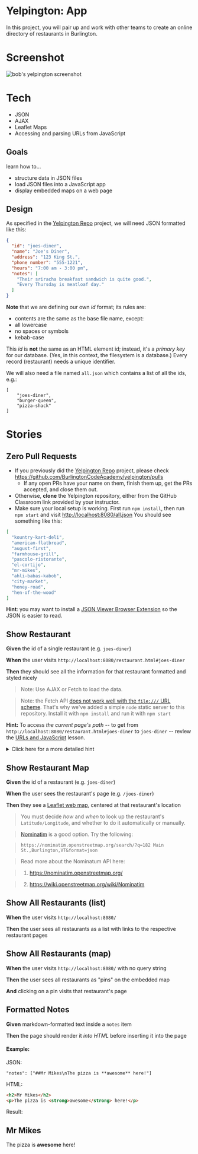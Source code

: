 # Yelpington: App

In this project, you will pair up and work with other teams to create an online directory of restaurants in Burlington.

# Screenshot

![bob's yelpington screenshot](/images/yelpington-screenshot.png)

# Tech

* JSON
* AJAX
* Leaflet Maps
* Accessing and parsing URLs from JavaScript

## Goals

learn how to...

* structure data in JSON files
* load JSON files into a JavaScript app
* display embedded maps on a web page

## Design

As specified in the [Yelpington Repo](./yelpington_repo) project, we will need JSON formatted like this:

```json
{
  "id": "joes-diner",
  "name": "Joe's Diner",
  "address": "123 King St.",
  "phone number": "555-1221",
  "hours": "7:00 am - 3:00 pm",
  "notes": [
    "Their sriracha breakfast sandwich is quite good.",
    "Every Thursday is meatloaf day."
  ]
}
```

**Note** that we are defining our own *id* format; its rules are:

* contents are the same as the base file name, except:
* all lowercase
* no spaces or symbols
* kebab-case

This *id* is **not** the same as an HTML element id; instead, it's a *primary key* for our
database. (Yes, in this context, the filesystem is a database.) Every record (restaurant)
needs a unique identifier.

We will also need a file named `all.json` which contains a list of all the ids, e.g.:

```
[
    "joes-diner",
    "burger-queen",
    "pizza-shack"
]
```


# Stories

<!--BOX-->

## Zero Pull Requests

* If you previously did the [Yelpington Repo](yelpington_repo) project, please check <https://github.com/BurlingtonCodeAcademy/yelpington/pulls>  
  * If any open PRs have your name on them, finish them up, get the PRs accepted, and close them out.
* Otherwise, **clone** the Yelpington repository, either from the GitHub Classroom link provided by your instructor.
* Make sure your local setup is working. First run `npm install`, then run `npm start` and visit <http://localhost:8080/all.json> You should see something like this:

```json
[
  "kountry-kart-deli",
  "american-flatbread",
  "august-first",
  "farmhouse-grill",
  "pascolo-ristorante",
  "el-cortijo",
  "mr-mikes",
  "ahli-babas-kabob",
  "city-market",
  "honey-road",
  "hen-of-the-wood"
]
```

**Hint**: you may want to install a [JSON Viewer Browser Extension](/lessons/javascript/json#anchor/viewing_json_in_browser) so the JSON is easier to read.

<!--/BOX-->

<!--BOX-->
## Show Restaurant

**Given** the id of a single restaurant (e.g. `joes-diner`)

**When** the user visits `http://localhost:8080/restaurant.html#joes-diner`

**Then** they should see all the information for that restaurant formatted and styled nicely

>Note: Use AJAX or Fetch to load the data.

> Note: the Fetch API [does not work well with the `file:///` URL scheme](https://github.com/github/fetch/pull/92).
> That's why we've added a simple `node` static server to this repository.
> Install it with `npm install` and run it with `npm start`

<!--BOX-->
**Hint:** To access *the current page's path* -- to get from `http://localhost:8080/restaurant.html#joes-diner` to `joes-diner` -- review the [URLs and JavaScript](/lessons/client-side-coding/urls_and_javascript) lesson.
<details>
<summary>
Click here for a more detailed hint
</summary>

```
let name = document.location.hash.slice(1)
```

(`slice(1)` removes the `#` from the `hash` field of the `document.location` URL object.)
</details>

<!--/BOX-->
<!--/BOX-->

<!--BOX-->
## Show Restaurant Map

**Given** the id of a restaurant (e.g. `joes-diner`)

**When** the user sees the restaurant's page (e.g. `/joes-diner`)

**Then** they see a [Leaflet web map](/lessons/client_side_coding/interactive_mapping), centered at that restaurant's location

> You must decide *how* and *when* to look up the restaurant's `Latitude/Longitude`, and whether to do it automatically or manually.

> [Nominatim](https://nominatim.openstreetmap.org/) is a good option. Try the following:

> `https://nominatim.openstreetmap.org/search/?q=182 Main St.,Burlington,VT&format=json`

> Read more about the Nominatum API here:

> 1. https://nominatim.openstreetmap.org/

> 2. https://wiki.openstreetmap.org/wiki/Nominatim

<!--/BOX-->

<!--BOX-->
## Show All Restaurants (list)

**When** the user visits `http://localhost:8080/`

**Then** the user sees all restaurants as a list with links to the respective restaurant pages

<!--/BOX-->

<!--BOX-->
## Show All Restaurants (map)

**When** the user visits `http://localhost:8080/` with no query string

**Then** the user sees all restaurants as "pins" on the embedded map

**And** clicking on a pin visits that restaurant's page

<!--/BOX-->

<!--BOX-->

## Formatted Notes

**Given** markdown-formatted text inside a `notes` item

**Then** the page should render it *into HTML* before inserting it into the page

#### Example:

JSON:

<!--BOX-->

```
"notes": ["##Mr Mikes\nThe pizza is **awesome** here!"]
```

<!--/BOX-->

HTML:

<!--BOX-->

```html
<h2>Mr Mikes</h2>
<p>The pizza is <strong>awesome</strong> here!</p>
```

<!--/BOX-->

Result:

<!--BOX-->

## Mr Mikes

The pizza is **awesome** here!

<!--/BOX-->

<!--/BOX-->
